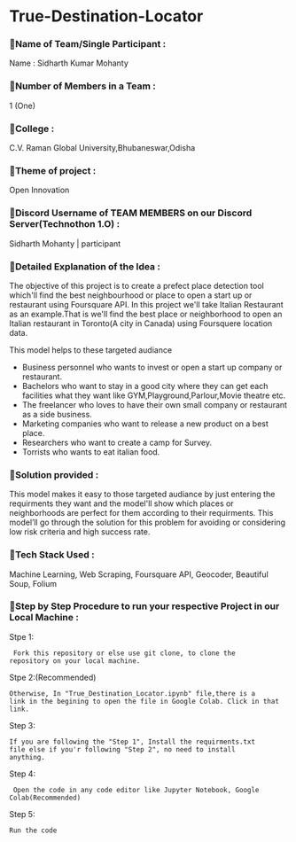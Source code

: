 # True-Destination-Locator
### 📌Name of Team/Single Participant :
Name : Sidharth Kumar Mohanty
### 📌Number of Members in a Team :
1 (One)
### 📌College : 
C.V. Raman Global University,Bhubaneswar,Odisha
### 📌Theme of project : 
Open Innovation
### 📌Discord Username of TEAM MEMBERS on our Discord Server(Technothon 1.O) :
Sidharth Mohanty | participant
### 📌Detailed Explanation of the Idea :
The objective of this project is to create a prefect place detection tool which'll find the best neighbourhood or place to open a start up or restaurant using Foursquare API. In this project we'll take Italian Restaurant as an example.That is we'll find the best place or neighborhood to open an Italian restaurant in Toronto(A city in Canada) using Foursquere location data. 

This model helps to these targeted audiance
* Business personnel who wants to invest or open a start up company or restaurant.
* Bachelors who want to stay in a good city where they can get each facilities what they want like GYM,Playground,Parlour,Movie theatre etc.
* The freelancer who loves to have their own small company or restaurant as a side business.
* Marketing companies who want to release a new product on a best place.
* Researchers who want to create a camp for Survey.
* Torrists who wants to eat italian food.
### 📌Solution provided : 
This model makes it easy to those targeted audiance by just entering the requirments they want and the model'll show which places or neighborhoods are perfect for them according to their requirments. This model’ll go through the solution for this problem for avoiding or considering low risk criteria and high success rate.
### 📌Tech Stack Used : 
Machine Learning, Web Scraping, Foursquare API, Geocoder, Beautiful Soup, Folium
### 📌Step by Step Procedure to run your respective Project in our Local Machine :

Stpe 1:

<code> Fork this repository or else use git clone, to clone the repository on your local machine.</code>

Stpe 2:(Recommended)

<code>Otherwise, In "True_Destination_Locator.ipynb" file,there is a link in the begining to open the file in Google Colab. Click in that link.</code>

Step 3:

<code>If you are following the "Step 1", Install the requirments.txt file else if you'r following "Step 2", no need to install anything.</code>

Step 4:

<code> Open the code in any code editor like Jupyter Notebook, Google Colab(Recommended) </code>

Step 5:

<code>Run the code</code>



